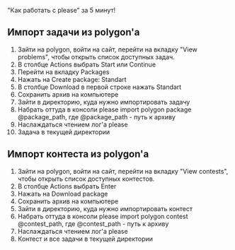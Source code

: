 "Как работать с please" за 5 минут!

## Импорт задачи из polygon'а ##
  1. Зайти на polygon, войти на сайт, перейти на вкладку "View problems", чтобы открыть список доступных задач.
  1. В столбце Actions выбрать Start или Continue
  1. Перейти на вкладку Packages
  1. Нажать на Create package: Standart
  1. В столбце Download в первой строке нажать Standart
  1. Сохранить архив на компьютере
  1. Зайти в директорию, куда нужно импортировать задачу
  1. Набрать оттуда в консоли please import polygon package @package\_path, где @package\_path - путь к архиву
  1. Наслаждаться чтением лог'а please
  1. Задача в текущей директории

## Импорт контеста из polygon'а ##
  1. Зайти на polygon, войти на сайт, перейти на вкладку "View contests", чтобы открыть список доступных контестов.
  1. В столбце Actions выбрать Enter
  1. Нажать на Download package
  1. Сохранить архив на компьютере
  1. Зайти в директорию, куда нужно импортировать контест
  1. Набрать оттуда в консоли please import polygon contest @contest\_path, где @contest\_path - путь к архиву
  1. Наслаждаться чтением лог'а please
  1. Контест и все задачи в текущей директории